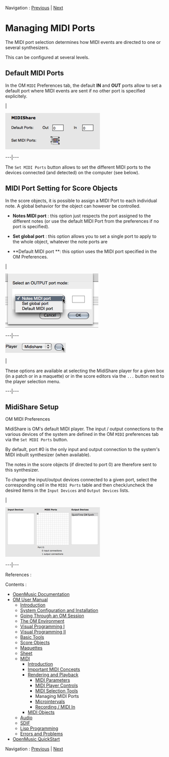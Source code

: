 Navigation : [Previous](MIDI-Utils "page précédente\(MIDI
Selection Tools\)") | [Next](Microintervals "page
suivante\(Microintervals\)")


# Managing MIDI Ports

The MIDI port selection determines how MIDI events are directed to one or
several synthesizers.

This can be configured at several levels.

## Default MIDI Ports

In the OM `MIDI` Preferences tab, the default **IN** and **OUT** ports allow
to set a default port where MIDI events are sent if no other port is specified
explicitely.

|

[![](../res/MIDI-prefs_1.png)](../res/MIDI-prefs.png "Cliquez pour agrandir")  
  
---|---  
  
The `Set MIDI Ports` button allows to set the different MIDI ports to the
devices connected (and detected) on the computer (see below).

## MIDI Port Setting for Score Objects

In the score objects, it is possible to assign a MIDI Port to each individual
note. A global behavior for the object can however be controlled.

  *  **Notes MIDI port**  : this option just respects the port assigned to the different notes (or use the default MIDI Port from the preferences if no port is specified).

  *  **Set global port**  : this option allows you to set a single port to apply to the whole object, whatever the note ports are

  *  **Default MIDI port  **: this option uses the MIDI port specified in the OM Preferences.

|

![](../res/midi.png)  
  
---|---  
  
![](../res/selectmidi.png)

|

These options are available at selecting the MidiShare player for a given box
(in a patch or in a maquette) or in the score editors via the `...` button
next to the player selection menu.  
  
---|---  
  
## MidiShare Setup

OM MIDI Preferences

MidiShare is OM's default MIDI player. The input / output connections to the
various devices of the system are defined in the OM `MIDI` preferences tab via
the `Set MIDI Ports` button.

By default, port #0 is the only input and output connection to the system's
MIDI inbuilt synthesizer (when available).

The notes in the score objects (if directed to port 0) are therefore sent to
this synthesizer.

To change the input/output devices connected to a given port, select the
corresponding cell in the `MIDI Ports` table and then check/uncheck the
desired items in the `Input Devices` and `Output Devices` lists.

|

[![](../res/ms-settings_1.png)](../res/ms-settings.png "Cliquez pour
agrandir")  
  
---|---  
  
References :

Contents :

  * [OpenMusic Documentation](OM-Documentation)
  * [OM User Manual](OM-User-Manual)
    * [Introduction](00-Contents)
    * [System Configuration and Installation](Installation)
    * [Going Through an OM Session](Goingthrough)
    * [The OM Environment](Environment)
    * [Visual Programming I](BasicVisualProgramming)
    * [Visual Programming II](AdvancedVisualProgramming)
    * [Basic Tools](BasicObjects)
    * [Score Objects](ScoreObjects)
    * [Maquettes](Maquettes)
    * [Sheet](Sheet)
    * [MIDI](MIDI)
      * [Introduction](Intro)
      * [Important MIDI Concepts](MIDI-Concepts)
      * [Rendering and Playback](MIDI-Playback)
        * [MIDI Parameters](MIDI-Params)
        * [MIDI Player Controls](MIDI-Controls)
        * [MIDI Selection Tools](MIDI-Utils)
        * Managing MIDI Ports
        * [Microintervals](Microintervals)
        * [Recording / MIDI In](Record%20MIDI)
      * [MIDI Objects](MIDI-Objects)
    * [Audio](Audio)
    * [SDIF](SDIF)
    * [Lisp Programming](Lisp)
    * [Errors and Problems](errors)
  * [OpenMusic QuickStart](QuickStart-Chapters)

Navigation : [Previous](MIDI-Utils "page précédente\(MIDI
Selection Tools\)") | [Next](Microintervals "page
suivante\(Microintervals\)")


